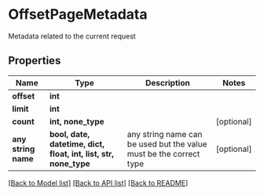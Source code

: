 # OffsetPageMetadata

Metadata related to the current request

## Properties
Name | Type | Description | Notes
------------ | ------------- | ------------- | -------------
**offset** | **int** |  | 
**limit** | **int** |  | 
**count** | **int, none_type** |  | [optional] 
**any string name** | **bool, date, datetime, dict, float, int, list, str, none_type** | any string name can be used but the value must be the correct type | [optional]

[[Back to Model list]](../README.md#documentation-for-models) [[Back to API list]](../README.md#documentation-for-api-endpoints) [[Back to README]](../README.md)


